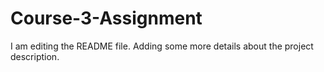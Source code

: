 # Course-3-Assignment
I am editing the README file. Adding some more details about the project description.
